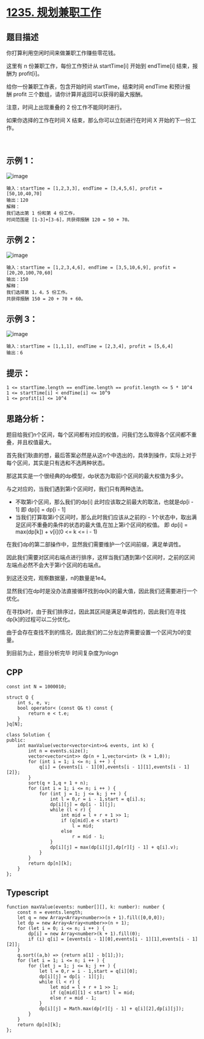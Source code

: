 # [1235. 规划兼职工作](https://leetcode.cn/problems/maximum-profit-in-job-scheduling/)

## 题目描述

你打算利用空闲时间来做兼职工作赚些零花钱。

这里有 n 份兼职工作，每份工作预计从 startTime[i] 开始到 endTime[i] 结束，报酬为 profit[i]。

给你一份兼职工作表，包含开始时间 startTime，结束时间 endTime 和预计报酬 profit 三个数组，请你计算并返回可以获得的最大报酬。

注意，时间上出现重叠的 2 份工作不能同时进行。

如果你选择的工作在时间 X 结束，那么你可以立刻进行在时间 X 开始的下一份工作。

 

## 示例 1：
![image](https://user-images.githubusercontent.com/72189350/207324519-23af2a28-d246-4222-b194-1c6269fb0667.png)
```
输入：startTime = [1,2,3,3], endTime = [3,4,5,6], profit = [50,10,40,70]
输出：120
解释：
我们选出第 1 份和第 4 份工作， 
时间范围是 [1-3]+[3-6]，共获得报酬 120 = 50 + 70。
```

## 示例 2：
![image](https://user-images.githubusercontent.com/72189350/207324556-2ef3b40c-f0e0-476f-a475-623d889fd98d.png)

```
输入：startTime = [1,2,3,4,6], endTime = [3,5,10,6,9], profit = [20,20,100,70,60]
输出：150
解释：
我们选择第 1，4，5 份工作。 
共获得报酬 150 = 20 + 70 + 60。
```
## 示例 3：
![image](https://user-images.githubusercontent.com/72189350/207324613-50d84580-a129-4113-b273-774599212615.png)

```
输入：startTime = [1,1,1], endTime = [2,3,4], profit = [5,6,4]
输出：6
```

## 提示：
```
1 <= startTime.length == endTime.length == profit.length <= 5 * 10^4
1 <= startTime[i] < endTime[i] <= 10^9
1 <= profit[i] <= 10^4
```

## 思路分析：
题目给我们n个区间，每个区间都有对应的权值，问我们怎么取得各个区间都不重叠，并且权值最大。

首先我们耿直的想，最后答案必然是从这n个中选出的，具体到操作，实际上对于每个区间，其实是只有选和不选两种状态。

那这其实是一个很经典的dp模型，dp状态为取前i个区间的最大权值为多少。

与之对应的，当我们遇到第i个区间时，我们只有两种选法。
- 不取第i个区间，那么我们的dp[i] 此时应该取之前最大的取法，也就是dp[i - 1] 即 dp[i] = dp[i - 1]
- 当我们打算取第i个区间时，那么此时我们应该从之前的i - 1个状态中，取出满足区间不重叠的条件的状态的最大值,在加上第i个区间的权值。 即 dp[i] = max(dp[k]) + v[i](0 <= k <= i - 1)

在我们dp的第二部操作中，显然我们需要维护一个区间前缀，满足单调性。

因此我们需要对区间右端点进行排序，这样当我们遇到第i个区间时，之前的区间左端点必然不会大于第i个区间的右端点。

到这还没完，观察数据量，n的数量是1e4。

显然我们在dp时是没办法直接循环找到dp[k]的最大值，因此我们还需要进行一个优化。

在寻找k时，由于我们排序过，因此其区间是满足单调性的，因此我们在寻找dp[k]的过程可以二分优化。

由于会存在查找不到的情况，因此我们的二分左边界需要设置一个区间为0的变量。

到目前为止，题目分析完毕 时间复杂度为nlogn

## CPP
```
const int N = 1000010;

struct Q {
    int s, e, v;
    bool operator< (const Q& t) const {
        return e < t.e;
    }
}q[N];

class Solution {
public:
    int maxValue(vector<vector<int>>& events, int k) {
        int n = events.size();
        vector<vector<int>> dp(n + 1,vector<int> (k + 1,0));
        for (int i = 1; i <= n; i ++ ) {
            q[i] = {events[i - 1][0],events[i - 1][1],events[i - 1][2]};
        }
        sort(q + 1,q + 1 + n);
        for (int i = 1; i <= n; i ++ ) {
            for (int j = 1; j <= k; j ++ ) {
                int l = 0,r = i - 1,start = q[i].s;
                dp[i][j] = dp[i - 1][j];
                while (l < r) {
                    int mid = l + r + 1 >> 1;
                    if (q[mid].e < start)
                        l = mid;
                    else
                        r = mid - 1;
                }
                dp[i][j] = max(dp[i][j],dp[r][j - 1] + q[i].v);
            }
        }
        return dp[n][k];
    }
};
```

## Typescript
```
function maxValue(events: number[][], k: number): number {
    const n = events.length;
    let q = new Array<Array<number>>(n + 1).fill([0,0,0]);
    let dp = new Array<Array<number>>(n + 1);
    for (let i = 0; i <= n; i ++ ) {
        dp[i] = new Array<number>(k + 1).fill(0);
        if (i) q[i] = [events[i - 1][0],events[i - 1][1],events[i - 1][2]];
    }
    q.sort((a,b) => {return a[1] - b[1];});
    for (let i = 1; i <= n; i ++ ) {
        for (let j = 1; j <= k; j ++ ) {
            let l = 0,r = i - 1,start = q[i][0];
            dp[i][j] = dp[i - 1][j];
            while (l < r) {
                let mid = l + r + 1 >> 1;
                if (q[mid][1] < start) l = mid;
                else r = mid - 1;
            }
            dp[i][j] = Math.max(dp[r][j - 1] + q[i][2],dp[i][j]);
        }
    }
    return dp[n][k];
};
```



